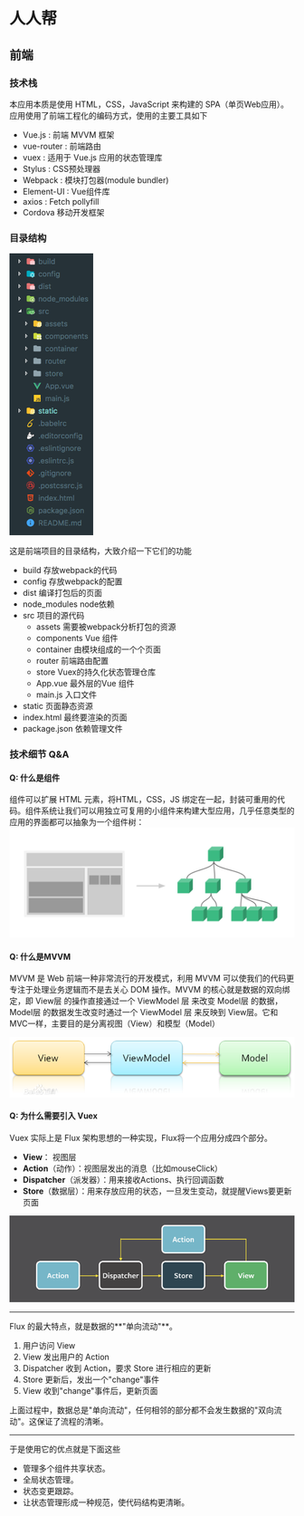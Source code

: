 # 人人帮

## 前端

### 技术栈

本应用本质是使用 HTML，CSS，JavaScript 来构建的 SPA（单页Web应用）。应用使用了前端工程化的编码方式，使用的主要工具如下

+ Vue.js : 前端 MVVM 框架
+ vue-router : 前端路由
+ vuex : 适用于 Vue.js 应用的状态管理库
+ Stylus : CSS预处理器
+ Webpack : 模块打包器(module bundler)
+ Element-UI : Vue组件库
+ axios : Fetch pollyfill
+ Cordova 移动开发框架


### 目录结构

![dic](./readme-img/dic.png)

这是前端项目的目录结构，大致介绍一下它们的功能

+ build 存放webpack的代码
+ config 存放webpack的配置
+ dist 编译打包后的页面
+ node_modules node依赖
+ src  项目的源代码
  + assets 需要被webpack分析打包的资源
  + components Vue 组件
  + container 由模块组成的一个个页面
  + router 前端路由配置
  + store Vuex的持久化状态管理仓库
  + App.vue 最外层的Vue 组件
  + main.js 入口文件
+ static 页面静态资源
+ index.html 最终要渲染的页面
+ package.json 依赖管理文件

### 技术细节 Q&A

#### Q: 什么是组件

组件可以扩展 HTML 元素，将HTML，CSS，JS 绑定在一起，封装可重用的代码。组件系统让我们可以用独立可复用的小组件来构建大型应用，几乎任意类型的应用的界面都可以抽象为一个组件树：![components](./readme-img/components.png)

#### Q: 什么是MVVM

MVVM 是 Web 前端一种非常流行的开发模式，利用 MVVM 可以使我们的代码更专注于处理业务逻辑而不是去关心 DOM 操作。MVVM 的核心就是数据的双向绑定，即 View层 的操作直接通过一个 ViewModel 层 来改变 Model层 的数据，Model层 的数据发生改变时通过一个 ViewModel 层 来反映到 View层。它和MVC一样，主要目的是分离视图（View）和模型（Model）

![mvvm](./readme-img/mvvm.jpg)

#### Q: 为什么需要引入 Vuex

Vuex 实际上是 Flux 架构思想的一种实现，Flux将一个应用分成四个部分。

- **View**： 视图层
- **Action**（动作）：视图层发出的消息（比如mouseClick）
- **Dispatcher**（派发器）：用来接收Actions、执行回调函数
- **Store**（数据层）：用来存放应用的状态，一旦发生变动，就提醒Views要更新页面


![flux](./readme-img/flux.png)

---

Flux 的最大特点，就是数据的**"单向流动"**。

 1. 用户访问 View
 2. View 发出用户的 Action
 3. Dispatcher 收到 Action，要求 Store 进行相应的更新
 4. Store 更新后，发出一个"change"事件
 5. View 收到"change"事件后，更新页面

上面过程中，数据总是"单向流动"，任何相邻的部分都不会发生数据的"双向流动"。这保证了流程的清晰。

---

于是使用它的优点就是下面这些

- 管理多个组件共享状态。
- 全局状态管理。
- 状态变更跟踪。
- 让状态管理形成一种规范，使代码结构更清晰。